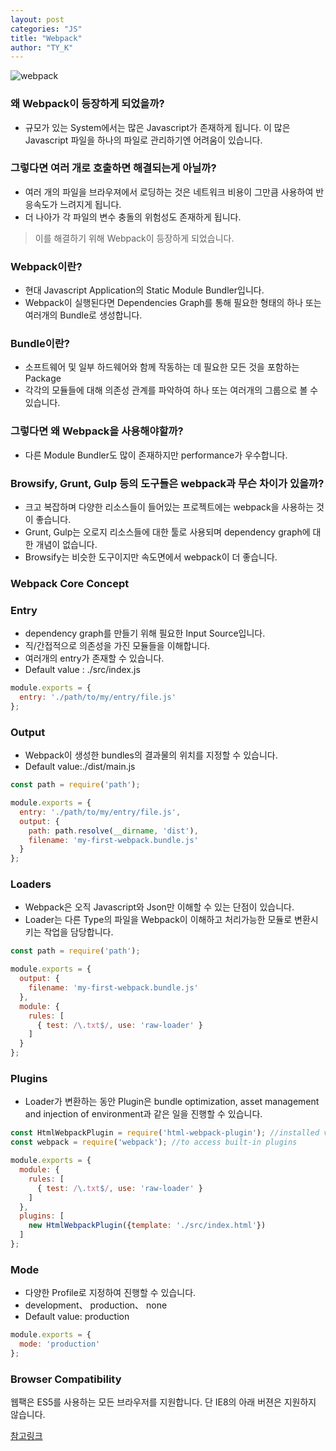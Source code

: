```yaml
---
layout: post
categories: "JS"
title: "Webpack"
author: "TY_K"
---
```


![webpack](https://user-images.githubusercontent.com/20508342/80999679-063f6f00-8e80-11ea-89d7-f2c6dad4e808.png)

### 왜 Webpack이 등장하게 되었을까?

* 규모가 있는 System에서는 많은 Javascript가 존재하게 됩니다. 이 많은 Javascript 파일을 하나의 파일로 관리하기엔 어려움이 있습니다.

### 그렇다면 여러 개로 호출하면 해결되는게 아닐까?

* 여러 개의 파일을 브라우져에서 로딩하는 것은 네트워크 비용이 그만큼 사용하여 반응속도가 느려지게 됩니다.
* 더 나아가 각 파일의 변수 충돌의 위험성도 존재하게 됩니다.

> 이를 해결하기 위해 Webpack이 등장하게 되었습니다.

### Webpack이란?

* 현대 Javascript Application의 Static Module Bundler입니다.
* Webpack이 실행된다면 Dependencies Graph를 통해 필요한 형태의 하나 또는 여러개의 Bundle로 생성합니다.

### Bundle이란?

* 소프트웨어 및 일부 하드웨어와 함께 작동하는 데 필요한 모든 것을 포함하는 Package
* 각각의 모듈들에 대해 의존성 관계를 파악하여 하나 또는 여러개의 그룹으로 볼 수 있습니다.

### 그렇다면 왜 Webpack을 사용해야할까?

* 다른 Module Bundler도 많이 존재하지만 performance가 우수합니다.

### Browsify, Grunt, Gulp 등의 도구들은 webpack과 무슨 차이가 있을까?

* 크고 복잡하며 다양한 리소스들이 들어있는 프로젝트에는 webpack을 사용하는 것이 좋습니다.
* Grunt, Gulp는 오로지 리소스들에 대한 툴로 사용되며 dependency graph에 대한 개념이 없습니다.
* Browsify는 비슷한 도구이지만 속도면에서 webpack이 더 좋습니다.

### Webpack Core Concept

### Entry

* dependency graph를 만들기 위해 필요한 Input Source입니다.
* 직/간접적으로 의존성을 가진 모듈들을 이해합니다.
* 여러개의 entry가 존재할 수 있습니다.
* Default value : ./src/index.js

```javascript
module.exports = {
  entry: './path/to/my/entry/file.js'
};
```

### Output

* Webpack이 생성한 bundles의 결과물의 위치를 지정할 수 있습니다.
* Default value:./dist/main.js

```javascript
const path = require('path');

module.exports = {
  entry: './path/to/my/entry/file.js',
  output: {
    path: path.resolve(__dirname, 'dist'),
    filename: 'my-first-webpack.bundle.js'
  }
};
```

### Loaders

* Webpack은 오직 Javascript와 Json만 이해할 수 있는 단점이 있습니다.
* Loader는 다른 Type의 파일을 Webpack이 이해하고 처리가능한 모듈로 변환시키는 작업을 담당합니다.

```javascript
const path = require('path');

module.exports = {
  output: {
    filename: 'my-first-webpack.bundle.js'
  },
  module: {
    rules: [
      { test: /\.txt$/, use: 'raw-loader' }
    ]
  }
};
```

### Plugins

* Loader가 변환하는 동안 Plugin은 bundle optimization, asset management and injection of environment과 같은 일을 진행할 수 있습니다.

```javascript
const HtmlWebpackPlugin = require('html-webpack-plugin'); //installed via npm
const webpack = require('webpack'); //to access built-in plugins

module.exports = {
  module: {
    rules: [
      { test: /\.txt$/, use: 'raw-loader' }
    ]
  },
  plugins: [
    new HtmlWebpackPlugin({template: './src/index.html'})
  ]
};
```

### Mode

* 다양한 Profile로 지정하여 진행할 수 있습니다.
* development、 production、 none
* Default value: production

```javascript
module.exports = {
  mode: 'production'
};
```

### Browser Compatibility

웹팩은 ES5를 사용하는 모든 브라우저를 지원합니다. 단 IE8의 아래 버젼은 지원하지 않습니다.

[참고링크][Webpack]

[Webpack]: https://nesoy.github.io/articles/2019-02/Webpack "Webpack"